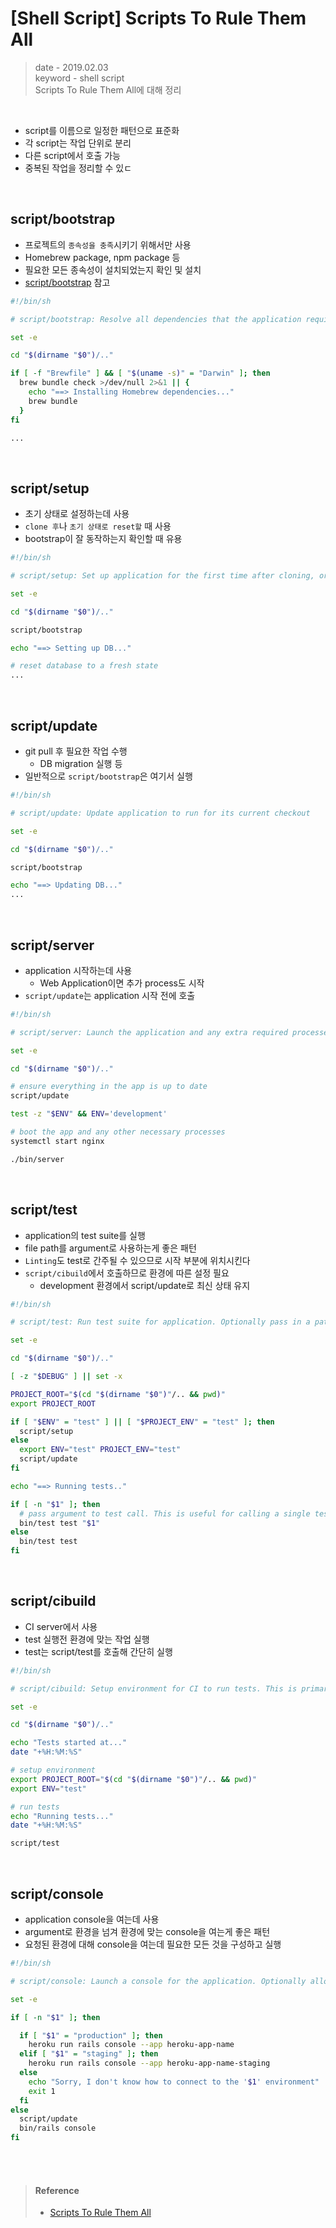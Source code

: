 # [Shell Script] Scripts To Rule Them All
> date - 2019.02.03  
> keyword - shell script  
> Scripts To Rule Them All에 대해 정리  

<br>

* script를 이름으로 일정한 패턴으로 표준화
* 각 script는 작업 단위로 분리
* 다른 script에서 호출 가능
* 중복된 작업을 정리할 수 있ㄷ


<br>

## script/bootstrap
* 프로젝트의 `종속성을 충족`시키기 위해서만 사용
* Homebrew package, npm package 등
* 필요한 모든 종속성이 설치되었는지 확인 및 설치
* [script/bootstrap](https://github.com/github/scripts-to-rule-them-all/blob/master/script/bootstrap) 참고

```sh
#!/bin/sh

# script/bootstrap: Resolve all dependencies that the application requires to run

set -e

cd "$(dirname "$0")/.."

if [ -f "Brewfile" ] && [ "$(uname -s)" = "Darwin" ]; then
  brew bundle check >/dev/null 2>&1 || {
    echo "==> Installing Homebrew dependencies..."
    brew bundle
  }
fi

...
```

<br>

## script/setup
* 초기 상태로 설정하는데 사용
* `clone 후`나 `초기 상태로 reset할` 때 사용
* bootstrap이 잘 동작하는지 확인할 때 유용

```sh
#!/bin/sh

# script/setup: Set up application for the first time after cloning, or set it back to the initial first unused state

set -e

cd "$(dirname "$0")/.."

script/bootstrap

echo "==> Setting up DB..."

# reset database to a fresh state
...
```


<br>

## script/update
* git pull 후 필요한 작업 수행
  * DB migration 실행 등
* 일반적으로 `script/bootstrap`은 여기서 실행

```sh
#!/bin/sh

# script/update: Update application to run for its current checkout

set -e

cd "$(dirname "$0")/.."

script/bootstrap

echo "==> Updating DB..."
...
```


<br>

## script/server
* application 시작하는데 사용
  * Web Application이면 추가 process도 시작
* `script/update`는 application 시작 전에 호출

```sh
#!/bin/sh

# script/server: Launch the application and any extra required processes locally

set -e

cd "$(dirname "$0")/.."

# ensure everything in the app is up to date
script/update

test -z "$ENV" && ENV='development'

# boot the app and any other necessary processes
systemctl start nginx

./bin/server
```


<br>

## script/test
* application의 test suite를 실행
* file path를 argument로 사용하는게 좋은 패턴
* `Linting`도 test로 간주될 수 있으므로 시작 부분에 위치시킨다
* `script/cibuild`에서 호출하므로 환경에 따른 설정 필요
  * development 환경에서 script/update로 최신 상태 유지

```sh
#!/bin/sh

# script/test: Run test suite for application. Optionally pass in a path to an individual test file to run a single test

set -e

cd "$(dirname "$0")/.."

[ -z "$DEBUG" ] || set -x

PROJECT_ROOT="$(cd "$(dirname "$0")"/.. && pwd)"
export PROJECT_ROOT

if [ "$ENV" = "test" ] || [ "$PROJECT_ENV" = "test" ]; then
  script/setup
else
  export ENV="test" PROJECT_ENV="test"
  script/update
fi

echo "==> Running tests.."

if [ -n "$1" ]; then
  # pass argument to test call. This is useful for calling a single test
  bin/test test "$1"
else
  bin/test test
fi
```


<br>

## script/cibuild
* CI server에서 사용
* test 실행전 환경에 맞는 작업 실행
* test는 script/test를 호출해 간단히 실행


```sh
#!/bin/sh

# script/cibuild: Setup environment for CI to run tests. This is primarily designed to run on the continuous integration server

set -e

cd "$(dirname "$0")/.."

echo "Tests started at..."
date "+%H:%M:%S"

# setup environment
export PROJECT_ROOT="$(cd "$(dirname "$0")"/.. && pwd)"
export ENV="test"

# run tests
echo "Running tests..."
date "+%H:%M:%S"

script/test
```

<br>

## script/console
* application console을 여는데 사용
* argument로 환경을 넘겨 환경에 맞는 console을 여는게 좋은 패턴
* 요청된 환경에 대해 console을 여는데 필요한 모든 것을 구성하고 실행

```sh
#!/bin/sh

# script/console: Launch a console for the application. Optionally allow an environment to be passed in to let the script handle the specific requirements for connecting to a console for that environment

set -e

if [ -n "$1" ]; then

  if [ "$1" = "production" ]; then
    heroku run rails console --app heroku-app-name
  elif [ "$1" = "staging" ]; then
    heroku run rails console --app heroku-app-name-staging
  else
    echo "Sorry, I don't know how to connect to the '$1' environment"
    exit 1
  fi
else
  script/update
  bin/rails console
fi
```


<br><br>

> #### Reference
> * [Scripts To Rule Them All](https://github.com/github/scripts-to-rule-them-all)
